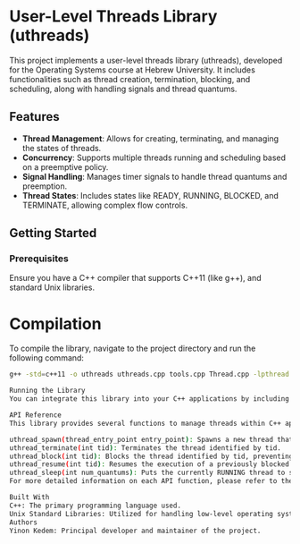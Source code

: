 # User-Level Threads Library (uthreads)

This project implements a user-level threads library (uthreads), developed for the Operating Systems course at Hebrew University. It includes functionalities such as thread creation, termination, blocking, and scheduling, along with handling signals and thread quantums.

## Features

- **Thread Management**: Allows for creating, terminating, and managing the states of threads.
- **Concurrency**: Supports multiple threads running and scheduling based on a preemptive policy.
- **Signal Handling**: Manages timer signals to handle thread quantums and preemption.
- **Thread States**: Includes states like READY, RUNNING, BLOCKED, and TERMINATE, allowing complex flow controls.

## Getting Started

### Prerequisites
Ensure you have a C++ compiler that supports C++11 (like g++), and standard Unix libraries.

# Compilation

To compile the library, navigate to the project directory and run the following command:

```bash
g++ -std=c++11 -o uthreads uthreads.cpp tools.cpp Thread.cpp -lpthread

Running the Library
You can integrate this library into your C++ applications by including uthreads.h and linking against the compiled library. This allows you to utilize the user-level thread management provided by the library.

API Reference
This library provides several functions to manage threads within C++ applications:

uthread_spawn(thread_entry_point entry_point): Spawns a new thread that starts execution at the specified entry point function.
uthread_terminate(int tid): Terminates the thread identified by tid.
uthread_block(int tid): Blocks the thread identified by tid, preventing it from being scheduled until resumed.
uthread_resume(int tid): Resumes the execution of a previously blocked thread identified by tid.
uthread_sleep(int num_quantums): Puts the currently RUNNING thread to sleep for num_quantums scheduling intervals.
For more detailed information on each API function, please refer to the function prototypes and comments in the uthreads.h file.

Built With
C++: The primary programming language used.
Unix Standard Libraries: Utilized for handling low-level operating system interactions.
Authors
Yinon Kedem: Principal developer and maintainer of the project.

